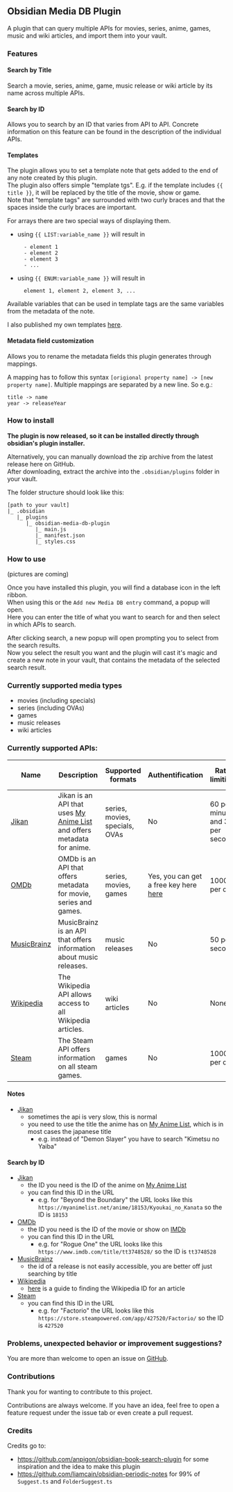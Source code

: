 ## Obsidian Media DB Plugin

A plugin that can query multiple APIs for movies, series, anime, games, music and wiki articles, and import them into your vault.

### Features
#### Search by Title
Search a movie, series, anime, game, music release or wiki article by its name across multiple APIs.

#### Search by ID
Allows you to search by an ID that varies from API to API. Concrete information on this feature can be found in the description of the individual APIs.

#### Templates
The plugin allows you to set a template note that gets added to the end of any note created by this plugin.    
The plugin also offers simple "template tgs". E.g. if the template includes `{{ title }}`, it will be replaced by the title of the movie, show or game.    
Note that "template tags" are surrounded with two curly braces and that the spaces inside the curly braces are important.

For arrays there are two special ways of displaying them.
- using `{{ LIST:variable_name }}` will result in
  ```    
    - element 1    
    - element 2    
    - element 3    
    - ...    
  ```    
- using `{{ ENUM:variable_name }}` will result in
  ```    
    element 1, element 2, element 3, ...    
  ```    

Available variables that can be used in template tags are the same variables from the metadata of the note.

I also published my own templates [here](https://github.com/mProjectsCode/obsidian-media-db-templates).

#### Metadata field customization
Allows you to rename the metadata fields this plugin generates through mappings.

A mapping has to follow this syntax `[origional property name] -> [new property name]`.
Multiple mappings are separated by a new line. 
So e.g.:
```
title -> name
year -> releaseYear
```

### How to install
**The plugin is now released, so it can be installed directly through obsidian's plugin installer.**

Alternatively, you can manually download the zip archive from the latest release here on GitHub.  
After downloading, extract the archive into the `.obsidian/plugins` folder in your vault.

The folder structure should look like this:
```  
[path to your vault]  
|_ .obsidian  
   |_ plugins  
      |_ obsidian-media-db-plugin  
         |_ main.js  
         |_ manifest.json  
         |_ styles.css  
```


### How to use
(pictures are coming)

Once you have installed this plugin, you will find a database icon in the left ribbon.  
When using this or the `Add new Media DB entry` command, a popup will open.  
Here you can enter the title of what you want to search for and then select in which APIs to search.

After clicking search, a new popup will open prompting you to select from the search results.  
Now you select the result you want and the plugin will cast it's magic and create a new note in your vault, that contains the metadata of the selected search result.

### Currently supported media types
- movies (including specials)
- series (including OVAs)
- games
- music releases
- wiki articles

### Currently supported APIs:
| Name                                                 | Description                                                                                       | Supported formats              | Authentification                                                             | Rate limiting                  | SFW filter support |
|------------------------------------------------------|---------------------------------------------------------------------------------------------------|--------------------------------|------------------------------------------------------------------------------|--------------------------------|--------------------|
| [Jikan](https://jikan.moe/)                          | Jikan is an API that uses [My Anime List](https://myanimelist.net) and offers metadata for anime. | series, movies, specials, OVAs | No                                                                           | 60 per minute and 3 per second | Yes                |
| [OMDb](https://www.omdbapi.com/)                     | OMDb is an API that offers metadata for movie, series and games.                                  | series, movies, games          | Yes, you can get a free key here [here](https://www.omdbapi.com/apikey.aspx) | 1000 per day                   | No                 |
| [MusicBrainz](https://musicbrainz.org/)              | MusicBrainz is an API that offers information about music releases.                               | music releases                 | No                                                                           | 50 per second                  | No                 |
| [Wikipedia](https://en.wikipedia.org/wiki/Main_Page) | The Wikipedia API allows access to all Wikipedia articles.                                        | wiki articles                  | No                                                                           | None                           | No                 |
| [Steam](https://store.steampowered.com/)             | The Steam API offers information on all steam games.                                              | games                          | No                                                                           | 10000 per day                  | No                 |

#### Notes
- [Jikan](https://jikan.moe/)
	- sometimes the api is very slow, this is normal
	- you need to use the title the anime has on [My Anime List](https://myanimelist.net), which is in most cases the japanese title
		- e.g. instead of "Demon Slayer" you have to search "Kimetsu no Yaiba"

#### Search by ID
- [Jikan](https://jikan.moe/)
	- the ID you need is the ID of the anime on [My Anime List](https://myanimelist.net)
	- you can find this ID in the URL
		- e.g. for "Beyond the Boundary" the URL looks like this `https://myanimelist.net/anime/18153/Kyoukai_no_Kanata` so the ID is `18153`
- [OMDb](https://www.omdbapi.com/)
	- the ID you need is the ID of the movie or show on [IMDb](https://www.imdb.com)
	- you can find this ID in the URL
		- e.g. for "Rogue One" the URL looks like this `https://www.imdb.com/title/tt3748528/` so the ID is `tt3748528`
- [MusicBrainz](https://musicbrainz.org/)
	- the id of a release is not easily accessible, you are better off just searching by title
- [Wikipedia](https://en.wikipedia.org/wiki/Main_Page)
	- [here](https://en.wikipedia.org/wiki/Wikipedia:Finding_a_Wikidata_ID) is a guide to finding the Wikipedia ID for an article
- [Steam](https://store.steampowered.com/)
	- you can find this ID in the URL
		- e.g. for "Factorio" the URL looks like this `https://store.steampowered.com/app/427520/Factorio/` so the ID is `427520`

### Problems, unexpected behavior or improvement suggestions?
You are more than welcome to open an issue on [GitHub](https://github.com/mProjectsCode/obsidian-media-db-plugin/issues).

### Contributions
Thank you for wanting to contribute to this project.

Contributions are always welcome. If you have an idea, feel free to open a feature request under the issue tab or even create a pull request.

### Credits
Credits go to:
- https://github.com/anpigon/obsidian-book-search-plugin for some inspiration and the idea to make this plugin
- https://github.com/liamcain/obsidian-periodic-notes for 99% of `Suggest.ts` and `FolderSuggest.ts`
